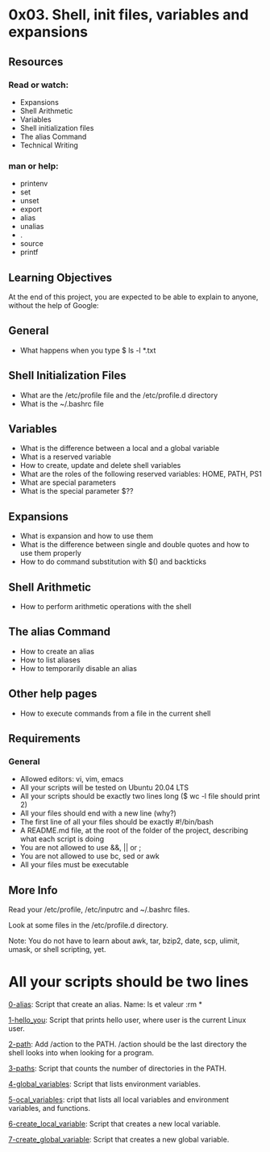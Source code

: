 # 0x03. Shell, init files, variables and expansions

## Resources
### Read or watch:

* Expansions
* Shell Arithmetic
* Variables
* Shell initialization files
* The alias Command
* Technical Writing

### man or help:

* printenv
* set
* unset
* export
* alias
* unalias
* .
* source
* printf

## Learning Objectives
At the end of this project, you are expected to be able to explain to anyone, without the help of Google:

## General

* What happens when you type $ ls -l *.txt

## Shell Initialization Files

* What are the /etc/profile file and the /etc/profile.d directory
* What is the ~/.bashrc file

## Variables

* What is the difference between a local and a global variable
* What is a reserved variable
* How to create, update and delete shell variables
* What are the roles of the following reserved variables: HOME, PATH, PS1
* What are special parameters
* What is the special parameter $??
## Expansions

* What is expansion and how to use them
* What is the difference between single and double quotes and how to use them properly
* How to do command substitution with $() and backticks

## Shell Arithmetic

* How to perform arithmetic operations with the shell

## The alias Command

* How to create an alias
* How to list aliases
* How to temporarily disable an alias

## Other help pages

* How to execute commands from a file in the current shell

## Requirements

### General

* Allowed editors: vi, vim, emacs
* All your scripts will be tested on Ubuntu 20.04 LTS
* All your scripts should be exactly two lines long ($ wc -l file should print 2)
* All your files should end with a new line (why?)
* The first line of all your files should be exactly #!/bin/bash
* A README.md file, at the root of the folder of the project, describing what each script is doing
* You are not allowed to use &&, || or ;
* You are not allowed to use bc, sed or awk
* All your files must be executable

## More Info

Read your /etc/profile, /etc/inputrc and ~/.bashrc files.

Look at some files in the /etc/profile.d directory.

Note: You do not have to learn about awk, tar, bzip2, date, scp, ulimit, umask, or shell scripting, yet.

# All your scripts should be two lines

[0-alias](https://github.com/vessoutraore/alx-system_engineering-devops/tree/master/0-alias "0-alias"): Script that create an alias. Name: ls et valeur :rm *

[1-hello_you](https://github.com/vessoutraore/alx-system_engineering-devops/tree/master/1-hello_you "1-hello_you"): Script that prints hello user, where user is the current Linux user. 

[2-path](https://github.com/vessoutraore/alx-system_engineering-devops/tree/master/2-path "2-path"): Add /action to the PATH. /action should be the last directory the shell looks into when looking for a program.

[3-paths](https://github.com/vessoutraore/alx-system_engineering-devops/tree/master/2-paths "2-paths"): Script that counts the number of directories in the PATH.

[4-global_variables](https://github.com/vessoutraore/alx-system_engineering-devops/tree/master/4-global_variables "4-global_variables"): Script that lists environment variables.

[5-ocal_variables](https://github.com/vessoutraore/alx-system_engineering-devops/tree/master/5-local_variables "5-local_variables"): cript that lists all local variables and environment variables, and functions.

[6-create_local_variable](https://github.com/vessoutraore/alx-system_engineering-devops/tree/master/6-create_local_variable "6-create_local_variable"): Script that creates a new local variable.

[7-create_global_variable](https://github.com/vessoutraore/alx-system_engineering-devops/tree/master/7-create_global_variable "7-create_global_variable"): Script that creates a new global variable.
